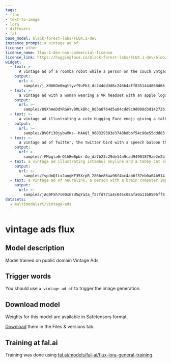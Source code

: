 ```yaml
---
tags:
- flux
- text-to-image
- lora
- diffusers
- fal
base_model: black-forest-labs/FLUX.1-dev
instance_prompt: a vintage ad of
license: other
license_name: flux-1-dev-non-commercial-license
license_link: https://huggingface.co/black-forest-labs/FLUX.1-dev/blob/main/LICENSE.md
widget:
  - text: >-
      A vintage ad of a roomba robot while a person on the couch vntgads, it reads "I clean, you chill", "roomba" brand on the bottom right
    output:
      url: >-
        samples/j_XNU6Oe0mgttyvf9uPb3_dc244dd3d6c246b4aff8351444868d66.png
  - text: >-
      a vintage ad with a woman wearing a VR headset with an apple logo and laughing, vtgads; it reads "Vision Pro" on the top and "escape the real world" in the bottom
    output:
      url: >-
        samples/89XhAeDdYRGAYvBMLkBhc_803a8764d5a04cdd9c9d008d3d14272b.png
  - text: >-
      a vintage ad illustrating a cute Hugging Face emoji giving a talk to other emojis, it reads "Hugging Face" on top and "join the community" on the bottom
    output:
      url: >-
        samples/BV0fi30jybwMKs--hAAQl_968329383e3748bdbbf54c90e55ddd83.png
  - text: >-
      a vintage ad of Twitter, the twitter bird with a speech baloon that reads "I will never be X"
    output:
      url: >-
        samples/-FMpgla6rQ1hBwBpbr-Ao_da7b23c29de14a9cad94901879ae2e2b.png
  - text: a vintage ad illustrating istambul skyline and a tabby cat on the foreground; it reads "come to istambul, we have cats!"
    output:
      url: >-
        samples/fvpUmQ1Lx2aogKF35XrpR_286be86aa96f4bc4ab6f37eb0a04b914.png
  - text: a vintage ad of neuralink, a person with a brain computer implant, vtgads; it reads "neuralink" on the top and "if you can't defeat the AI, join it!"
    output:
      url: >-
        samples/jAq9FSh7s0OxEzU5qYaIa_f57fd771a4c045c08afa9a11b0506ff4.png
datasets:
  - multimodalart/vintage-ads
---
```

# vintage ads flux

<Gallery />


## Model description

Model trained on public domain Vintage Ads


## Trigger words

You should use `a vintage ad of` to trigger the image generation.


## Download model

Weights for this model are available in Safetensors format.

[Download](/multimodalart/vintage-ads-flux/tree/main) them in the Files & versions tab.

## Training at fal.ai

Training was done using [fal.ai/models/fal-ai/flux-lora-general-training](https://fal.ai/models/fal-ai/flux-lora-general-training).
